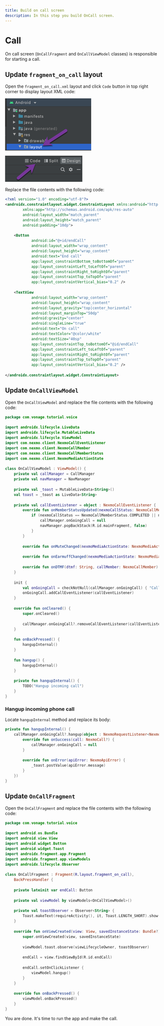 ```yaml
---
title: Build on call screen
description: In this step you build OnCall screen.
---
```


# Call

On call screen (`OnCallFragment` and `OnCallViewModel` classes) is responsible for starting a call.

## Update `fragment_on_call` layout

Open the `fragment_on_call.xml` layout and click `Code` button in top right corner to display layout XML code:

![](public/screenshots/tutorials/client-sdk/android-shared/layout-resource.png)

![](public/screenshots/tutorials/client-sdk/android-shared/show-code-view.png)

Replace the file contents with the following code:

```xml
<?xml version="1.0" encoding="utf-8"?>
<androidx.constraintlayout.widget.ConstraintLayout xmlns:android="http://schemas.android.com/apk/res/android"
        xmlns:app="http://schemas.android.com/apk/res-auto"
        android:layout_width="match_parent"
        android:layout_height="match_parent"
        android:padding="10dp">

    <Button
            android:id="@+id/endCall"
            android:layout_width="wrap_content"
            android:layout_height="wrap_content"
            android:text="End call"
            app:layout_constraintBottom_toBottomOf="parent"
            app:layout_constraintLeft_toLeftOf="parent"
            app:layout_constraintRight_toRightOf="parent"
            app:layout_constraintTop_toTopOf="parent"
            app:layout_constraintVertical_bias="0.2" />

    <TextView
            android:layout_width="wrap_content"
            android:layout_height="wrap_content"
            android:layout_gravity="top|center_horizontal"
            android:layout_marginTop="50dp"
            android:gravity="center"
            android:singleLine="true"
            android:text="On call"
            android:textColor="@color/white"
            android:textSize="40sp"
            app:layout_constraintTop_toBottomOf="@id/endCall"
            app:layout_constraintLeft_toLeftOf="parent"
            app:layout_constraintRight_toRightOf="parent"
            app:layout_constraintTop_toTopOf="parent"
            app:layout_constraintVertical_bias="0.2" />

</androidx.constraintlayout.widget.ConstraintLayout>
```

## Update `OnCallViewModel`

Open the `OnCallViewModel` and replace the file contents with the following code:

```kotlin
package com.vonage.tutorial.voice

import androidx.lifecycle.LiveData
import androidx.lifecycle.MutableLiveData
import androidx.lifecycle.ViewModel
import com.nexmo.client.NexmoCallEventListener
import com.nexmo.client.NexmoCallMember
import com.nexmo.client.NexmoCallMemberStatus
import com.nexmo.client.NexmoMediaActionState

class OnCallViewModel : ViewModel() {
    private val callManager = CallManager
    private val navManager = NavManager

    private val _toast = MutableLiveData<String>()
    val toast = _toast as LiveData<String>

    private val callEventListener = object : NexmoCallEventListener {
        override fun onMemberStatusUpdated(nexmoCallStatus: NexmoCallMemberStatus, callMember: NexmoCallMember) {
            if (nexmoCallStatus == NexmoCallMemberStatus.COMPLETED || nexmoCallStatus == NexmoCallMemberStatus.CANCELLED) {
                callManager.onGoingCall = null
                navManager.popBackStack(R.id.mainFragment, false)
            }
        }

        override fun onMuteChanged(nexmoMediaActionState: NexmoMediaActionState, callMember: NexmoCallMember) {}

        override fun onEarmuffChanged(nexmoMediaActionState: NexmoMediaActionState, callMember: NexmoCallMember) {}

        override fun onDTMF(dtmf: String, callMember: NexmoCallMember) {}
    }

    init {
        val onGoingCall = checkNotNull(callManager.onGoingCall) { "Call is null" }
        onGoingCall.addCallEventListener(callEventListener)
    }

    override fun onCleared() {
        super.onCleared()

        callManager.onGoingCall?.removeCallEventListener(callEventListener)
    }

    fun onBackPressed() {
        hangupInternal()
    }

    fun hangup() {
        hangupInternal()
    }

    private fun hangupInternal() {
        TODO("Hangup incoming call")
    }
}
```

### Hangup incoming phone call

Locate `hangupInternal` method and replace its body:


```kotlin
private fun hangupInternal() {
    callManager.onGoingCall?.hangup(object : NexmoRequestListener<NexmoCall> {
        override fun onSuccess(call: NexmoCall?) {
            callManager.onGoingCall = null
        }

        override fun onError(apiError: NexmoApiError) {
            _toast.postValue(apiError.message)
        }
    })
}
```

## Update `OnCallFragment`

Open the `OnCallFragment` and replace the file contents with the following code:

```kotlin
package com.vonage.tutorial.voice

import android.os.Bundle
import android.view.View
import android.widget.Button
import android.widget.Toast
import androidx.fragment.app.Fragment
import androidx.fragment.app.viewModels
import androidx.lifecycle.Observer

class OnCallFragment : Fragment(R.layout.fragment_on_call),
    BackPressHandler {

    private lateinit var endCall: Button

    private val viewModel by viewModels<OnCallViewModel>()

    private val toastObserver = Observer<String> {
        Toast.makeText(requireActivity(), it, Toast.LENGTH_SHORT).show();
    }

    override fun onViewCreated(view: View, savedInstanceState: Bundle?) {
        super.onViewCreated(view, savedInstanceState)

        viewModel.toast.observe(viewLifecycleOwner, toastObserver)

        endCall = view.findViewById(R.id.endCall)

        endCall.setOnClickListener {
            viewModel.hangup()
        }
    }

    override fun onBackPressed() {
        viewModel.onBackPressed()
    }
}
```

You are done. It's time to run the app and make the call.